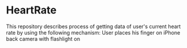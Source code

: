 # HeartRate
This repository describes process of getting data of user's current heart rate by using the following mechanism: User places his finger on iPhone back camera with flashlight on
